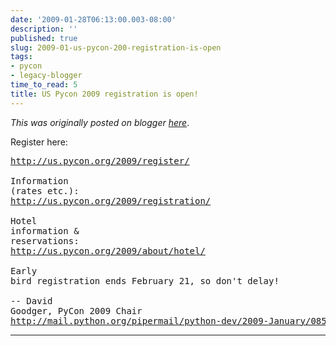```yaml
---
date: '2009-01-28T06:13:00.003-08:00'
description: ''
published: true
slug: 2009-01-us-pycon-200-registration-is-open
tags:
- pycon
- legacy-blogger
time_to_read: 5
title: US Pycon 2009 registration is open!
---
```


*This was originally posted on blogger [here](https://pydanny.blogspot.com/2009/01/us-pycon-200-registration-is-open.html)*.

Register here:<br /><pre><a href="http://us.pycon.org/2009/register/">http://us.pycon.org/2009/register/</a><br /><br />Information (rates etc.):<br /><a href="http://us.pycon.org/2009/registration/">http://us.pycon.org/2009/registration/</a><br /><br />Hotel information &amp; reservations:<br /><a href="http://us.pycon.org/2009/about/hotel/">http://us.pycon.org/2009/about/hotel/</a><br /><br />Early bird registration ends February 21, so don't delay!<br /><br />-- David Goodger, PyCon 2009 Chair<br />http://mail.python.org/pipermail/python-dev/2009-January/085579.html</pre>

---

